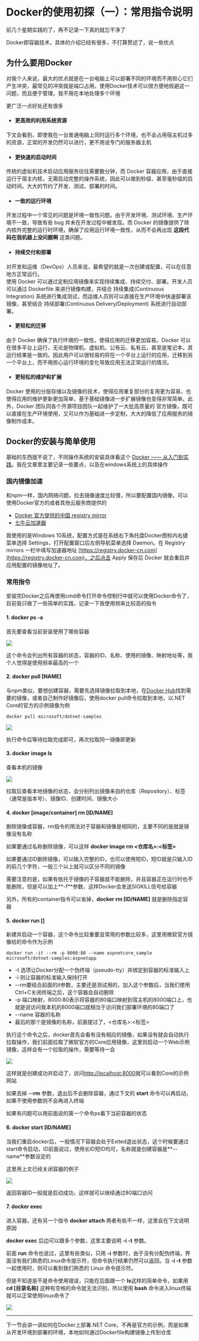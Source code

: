 # Docker的使用初探（一）：常用指令说明

前几个星期实践的了，再不记录一下真的就忘干净了

Docker即容器技术，具体的介绍已经有很多，不打算赘述了，说一些优点

## 为什么要用Docker

对我个人来说，最大的优点就是在一台电脑上可以部署不同的环境而不用担心它们产生冲突，最常见的冲突就是端口占用，使用Docker技术可以很方便地规避这一问题，而且便于管理，我不用在本地处理多个环境

更广泛一点好处还有很多

+ #### 更高效的利用系统资源
下文会看到，即使我在一台普通电脑上同时运行多个环境，也不会占用宿主机过多的资源，正常的开发仍然可以进行，更不用说专门的服务器主机

+ #### 更快速的启动时间
传统的虚拟机技术启动应用服务往往需要数分钟，而 Docker 容器应用，由于直接运行于宿主内核，无需启动完整的操作系统，因此可以做到秒级、甚至毫秒级的启动时间。大大的节约了开发、测试、部署的时间。

+ #### 一致的运行环境
开发过程中一个常见的问题是环境一致性问题。由于开发环境、测试环境、生产环境不一致，导致有些 bug 并未在开发过程中被发现。而 Docker 的镜像提供了除内核外完整的运行时环境，确保了应用运行环境一致性，从而不会再出现 **这段代码在我机器上没问题啊** 这类问题。

+ #### 持续交付和部署
对开发和运维（DevOps）人员来说，最希望的就是一次创建或配置，可以在任意地方正常运行。   
使用 Docker 可以通过定制应用镜像来实现持续集成、持续交付、部署。开发人员可以通过 Dockerfile 来进行镜像构建，并结合 持续集成(Continuous Integration) 系统进行集成测试，而运维人员则可以直接在生产环境中快速部署该镜像，甚至结合 持续部署(Continuous Delivery/Deployment) 系统进行自动部署。

+ #### 更轻松的迁移
由于 Docker 确保了执行环境的一致性，使得应用的迁移更加容易。Docker 可以在很多平台上运行，无论是物理机、虚拟机、公有云、私有云，甚至是笔记本，其运行结果是一致的。因此用户可以很轻易的将在一个平台上运行的应用，迁移到另一个平台上，而不用担心运行环境的变化导致应用无法正常运行的情况。

+ #### 更轻松的维护和扩展
Docker 使用的分层存储以及镜像的技术，使得应用重复部分的复用更为容易，也使得应用的维护更新更加简单，基于基础镜像进一步扩展镜像也变得非常简单。此外，Docker 团队同各个开源项目团队一起维护了一大批高质量的 官方镜像，既可以直接在生产环境使用，又可以作为基础进一步定制，大大的降低了应用服务的镜像制作成本。

## Docker的安装与简单使用

基础的东西就不说了，不同操作系统的安装具体看这个
[Docker —— 从入门到实践](https://yeasy.gitbooks.io/docker_practice/container/run.html)。我在文章里主要记录一些要点，以及在windows系统上的具体操作

### 国内镜像加速

和npm一样，国内网络问题，拉去镜像速度比较慢，所以要配置国内镜像，可以使用Docker官方的或者其他云服务商提供的

- [Docker 官方提供的中国 registry mirror ](https://docs.docker.com/registry/recipes/mirror/#use-case-the-china-registry-mirror)
- [七牛云加速器 ](https://kirk-enterprise.github.io/hub-docs/#/user-guide/mirror)

我使用的是Windows 10系统，配置方式是在系统右下角托盘Docker图标内右键菜单选择 Settings，打开配置窗口后左侧导航菜单选择 Daemon。在 Registry mirrors 一栏中填写加速器地址 [https://registry.docker-cn.com](https://registry.docker-cn.com)，之后点击 Apply 保存后 Docker 就会重启并应用配置的镜像地址了。

### 常用指令

安装完Docker之后再使用cmd命令打开命令控制行中就可以使用Docker命令了，目前我只做了一些简单的实践，记录一下我使用频率比较高的指令

#### 1. docker ps -a
首先要查看当前安装使用了哪些容器

![](http://ww1.sinaimg.cn/large/aa003451gy1fygyg5239dj21gg09ijt5.jpg)

这个命令会列出所有容器的状态，容器的ID、名称、使用的镜像、映射地址等，我个人觉得是使用频率最高的一个

#### 2. docker pull [NAME]

与npm类似，要想创建容器，需要先选择镜像拉取到本地，在[Docker Hub](https://hub.docker.com/explore/)找到需要的镜像，或者自己制作好镜像后，使用docker pull命令拉取到本地，以.NET Core的官方的示例镜像为例

```
docker pull microsoft/dotnet-samples
```

![](http://ww1.sinaimg.cn/large/aa003451gy1fygyg511t7j20la0a2jsk.jpg)

执行命令后等待拉取完成即可，再次拉取同一镜像即更新

#### 3. docker image ls

查看本机的镜像

![](http://ww1.sinaimg.cn/large/aa003451gy1fygyg50vyhj20qg05bdgj.jpg)

拉取后查看本地镜像的状态，会分别列出镜像来自的仓库（Repository）、标签（通常是版本号）、镜像ID、创建时间、镜像大小

#### 4. docker [image/container] rm [ID/NAME]

删除镜像或容器，rm指令的用法对于容器和镜像是相同的，主要不同的是就是镜像没有名称

如果要通过名称删除镜像，可以这样 **docker image rm <仓库名>:<标签>**

如果要通过ID删除镜像，可以输入完整的ID，也可以使用短ID，短ID就是只输入ID的前几个字符，一般三个以上就可以区分不同的镜像

需要注意的是，如果有依托于镜像的子容器就不能删除，并且容器正在运行时也不能删除，但是可以加上**-f**参数，这样Docker会发送SIGKILL信号给容器

另外，所有的container指令可以省掉，**docker rm [ID/NAME]** 就是删除指定容器

#### 5. docker run []

新建并启动一个容器，这个命令比较重要且常用的参数比较多，这里用微软官方镜像给的命令作为示例

```
docker run -it --rm -p 8000:80 --name aspnetcore_sample microsoft/dotnet-samples:aspnetapp
```

+ -t 选项让Docker分配一个伪终端（pseudo-tty）并绑定到容器的标准输入上
+ -i 则让容器的标准输入保持打开
+ --rm要结合前面的it参数，主要还是测试用的，加入这个参数后，当我们使用Ctrl+C关闭终端之后，这个容器会自动删除
+ -p 端口映射，8000:80表示将容器的80端口映射到宿主机的8000端口上，也就是说访问我本机的8000端口就相当于访问我们部署环境的80端口了
+ --name 容器的名称
+ 最后的那个是镜像的名称，前面提过了，<仓库名>:<标签>

执行这个命令之后，docker首先会看有没有相应的镜像，如果没有就会自动执行拉取操作，我们前面拉取了微软官方的Core应用镜像，这里则启动一个Web示例镜像，这样会有一个拉取的操作，需要等待一会

![](http://ww1.sinaimg.cn/large/aa003451gy1fygyg4zvafj20xj0450t9.jpg)

这样就是创建成功并启动了，访问[http://localhost:8000](http://localhost:8000)就可以看到Core的示例网站

如果去掉 **--rm** 参数，退出后不会删除容器，通过下文的 **start** 命令可以再启动，如果不使用参数则不会再进入终端

如果有问题可以用前面说的第一个命令ps看下当前容器的状态

#### 6. docker start [ID/NAME]

当我们重启docker后，一般情况下容器会处于Exited退出状态，这个时候要通过start命令启动，ID前面说过，使用长ID短ID均可，名称就是创建容器是**--name**参数设定的

这里用上文已经关闭容器的例子

![](http://ww1.sinaimg.cn/large/aa003451gy1fygyg52ue1j21dc0aq0um.jpg)

返回容器ID一般就是启动成功，这样就可以继续通过80端口访问

#### 7. docker exec

进入容器，还有另一个指令 **docker attach** 两者有些不一样，这里会在下文说明原因

**docker exec** 后边可以跟多个参数，这里主要说明 **-i -t** 参数。

前面 **run** 命令也说过，这里有些类似，只用 **-i** 参数时，由于没有分配伪终端，界面没有我们熟悉的Linux命令提示符，但命令执行结果仍然可以返回。当 **-i -t** 参数一起使用时，则可以看到我们熟悉的 Linux 命令提示符。

但是不知道是不是命令使用错误，只能在后面跟一个 **ls**这样的简单命令，如果用 **cd [目录名称]** 这种有空格的命令就无法识别，所以使用 **bash** 命令进入linux终端就可以正常使用linux命令了

![](http://ww1.sinaimg.cn/large/aa003451gy1fygyg50z9qj21ez0alta6.jpg)

---

下一节会讲一讲如何在Docker上部署.NET Core，不再是官方的示例，而是如果从开发环境到部署的环境，本地如何通过Dockerfile构建镜像上传到仓库
